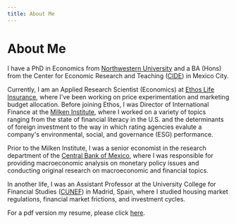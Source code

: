 ```yaml
---
title: About Me
---
```

# About Me

I have a PhD in Economics from [Northwestern University](https://www.northwestern.edu/) and a BA (Hons) from the Center for Economic Research and Teaching ([CIDE](https://www.cide.edu/)) in Mexico City.

Currently, I am an Applied Research Scientist (Economics) at [Ethos Life Insurance](https://www.ethoslife.com/), where I've been working on price experimentation and marketing budget allocation. Before joining Ethos, I was Director of International Finance at the [Milken Institute](http://milkeninstitute.org/), where I worked on a variety of topics ranging from the state of financial literacy in the U.S. and the determinants of foreign investment to the way in which rating agencies evalute a company's environmental, social, and governance (ESG) performance.

Prior to the Milken Institute, I was a senior economist in the research department of the [Central Bank of Mexico](https://www.banxico.org.mx/indexen.html), where I was responsible for providing macroeconomic analysis on monetary policy issues and conducting original research on macroeconomic and financial topics.

In another life, I was an Assistant Professor at the University College for Financial Studies ([CUNEF](https://www.cunef.edu/)) in Madrid, Spain, where I studied housing market regulations, financial market frictions, and investment cycles.

For a pdf version my resume, please click [here](./resume_contreras.pdf).

